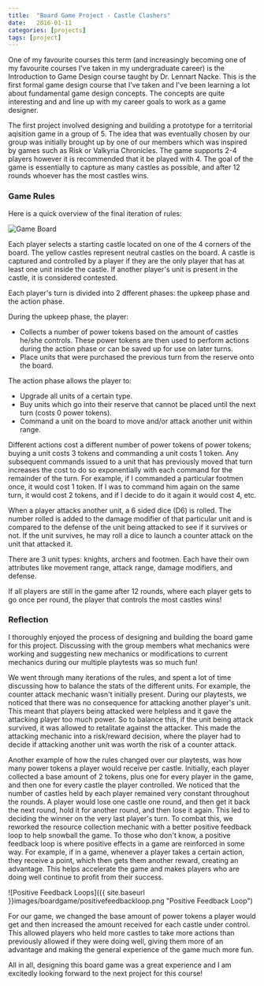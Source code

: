 ```yaml
---
title:  "Board Game Project - Castle Clashers"
date:   2016-01-11
categories: [projects]
tags: [project]
---
```


One of my favourite courses this term (and increasingly becoming one of my favourite courses I've taken in my undergraduate career) is the Introduction to Game Design course taught by Dr. Lennart Nacke. This is the first formal game design course that I've taken and I've been learning a lot about fundamental game design concepts. The concepts are quite interesting and and line up with my career goals to work as a game designer.

The first project involved designing and building a prototype for a territorial aqisition game in a group of 5. The idea that was eventually chosen by our group was initially brought up by one of our members which was inspired by games such as Risk or Valkyria Chronicles. The game supports 2-4 players however it is recommended that it be played with 4. The goal of the game is essentially to capture as many castles as possible, and after 12 rounds whoever has the most castles wins. 

### Game Rules

Here is a quick overview of the final iteration of rules:

<img class="image_small" src="{{ site.baseurl }}images/boardgame/map.png" title="Game Board" alt="Game Board">

Each player selects a starting castle located on one of the 4 corners of the board. The yellow castles represent neutral castles on the board. A castle is captured and controlled by a player if they are the only player that has at least one unit inside the castle. If another player's unit is present in the castle, it is considered contested.


Each player's turn is divided into 2 dfferent phases: the upkeep phase and the action phase.

During the upkeep phase, the player:

+ Collects a number of power tokens based on the amount of castles he/she controls. These power tokens are then used to perform actions during the action phase or can be saved up for use on later turns.
+ Place units that were purchased the previous turn from the reserve onto the board.


The action phase allows the player to:

+ Upgrade all units of a certain type.
+ Buy units which go into their reserve that cannot be placed until the next turn (costs 0 power tokens).
+ Command a unit on the board to move and/or attack another unit within range.

Different actions cost a different number of power tokens of power tokens; buying a unit costs 3 tokens and commanding a unit costs 1 token. Any subsequent commands issued to a unit that has previously moved that turn increases the cost to do so exponentially with each command for the remainder of the turn. For example, if I commanded a particular footmen once, it would cost 1 token. If I was to command him again on the same turn, it would cost 2 tokens, and if I decide to do it again it would cost 4, etc.

When a player attacks another unit, a 6 sided dice (D6) is rolled. The number rolled is added to the damage modifier of that particular unit and is compared to the defense of the unit being attacked to see if it survives or not. If the unit survives, he may roll a dice to launch a counter attack on the unit that attacked it.

There are 3 unit types: knights, archers and footmen. Each have their own attributes like movement range, attack range, damage modifiers, and defense.


If all players are still in the game after 12 rounds, where each player gets to go once per round, the player that controls the most castles wins!


### Reflection

I thoroughly enjoyed the process of designing and building the board game for this project. Discussing with the group members what mechanics were working and suggesting new mechanics or modifications to current mechanics during our multiple playtests was so much fun!

We went through many iterations of the rules, and spent a lot of time discussing how to balance the stats of the different units. For example, the counter attack mechanic wasn't initially present. During our playtests, we noticed that there was no consequence for attacking another player's unit. This meant that players being attacked were helpless and it gave the attacking player too much power. So to balance this, if the unit being attack survived, it was allowed to retalitate against the attacker. This made the attacking mechanic into a risk/reward decision, where the player had to decide if attacking another unit was worth the risk of a counter attack.

Another example of how the rules changed over our playtests, was how many power tokens a player would receive per castle. Initially, each player collected a base amount of 2 tokens, plus one for every player in the game, and then one for every castle the player controlled. We noticed that the number of castles held by each player remained very constant throughout the rounds. A player would lose one castle one round, and then get it back the next round, hold it for another round, and then lose it again. This led to deciding the winner on the very last player's turn. To combat this, we reworked the resource collection mechanic with a better positive feedback loop to help snowball the game. To those who don't know, a positive feedback loop is where positive effects in a game are reinforced in some way. For example, if in a game, whenever a player takes a certain action, they receive a point, which then gets them another reward, creating an advantage. This helps accelerate the game and makes players who are doing well continue to profit from their success. 


![Positive Feedback Loops]({{ site.baseurl }}images/boardgame/positivefeedbackloop.png "Positive Feedback Loop")


For our game, we changed the base amount of power tokens a player would get and then increased the amount received for each castle under control. This allowed players who held more castles to take more actions than previously allowed if they were doing well, giving them more of an advantage and making the general experience of the game much more fun.

All in all, designing this board game was a great experience and I am excitedly looking forward to the next project for this course!

